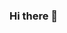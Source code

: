 ### Hi there 👋

<!--
**ZAsaee/ZAsaee** is a ✨ _special_ ✨ repository because its `README.md` (this file) appears on your GitHub profile.

Here are some ideas to get you started:

- 😄 My name is ... Zohreh Asae
- 🔭 I’m currently working on ... a computer vision project
- 🌱 I’m currently learning ... reinforcement learning
- 👯 I’m looking to collaborate on ... challenging and exciting deep learning project
- 💬 Ask me about ... crush performance of your car!
- 📫 How to reach me: ... z.s.asaee@gmail.com
- 😄 Pronouns: ... she/her
- ⚡ Fun fact: ... I used to predict the crush performance of automotives!
-->
